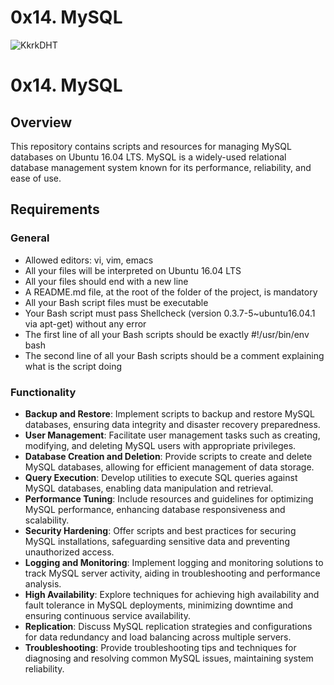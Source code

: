 # 0x14. MySQL
![KkrkDHT](https://github.com/Zed-bard/alx-system_engineering-devops/assets/132649828/577e0b4b-5f99-4f3d-98c9-1f65e4296bb6)
# 0x14. MySQL

## Overview

This repository contains scripts and resources for managing MySQL databases on Ubuntu 16.04 LTS. MySQL is a widely-used relational database management system known for its performance, reliability, and ease of use.

## Requirements

### General
- Allowed editors: vi, vim, emacs
- All your files will be interpreted on Ubuntu 16.04 LTS
- All your files should end with a new line
- A README.md file, at the root of the folder of the project, is mandatory
- All your Bash script files must be executable
- Your Bash script must pass Shellcheck (version 0.3.7-5~ubuntu16.04.1 via apt-get) without any error
- The first line of all your Bash scripts should be exactly #!/usr/bin/env bash
- The second line of all your Bash scripts should be a comment explaining what is the script doing

### Functionality
- **Backup and Restore**: Implement scripts to backup and restore MySQL databases, ensuring data integrity and disaster recovery preparedness.
- **User Management**: Facilitate user management tasks such as creating, modifying, and deleting MySQL users with appropriate privileges.
- **Database Creation and Deletion**: Provide scripts to create and delete MySQL databases, allowing for efficient management of data storage.
- **Query Execution**: Develop utilities to execute SQL queries against MySQL databases, enabling data manipulation and retrieval.
- **Performance Tuning**: Include resources and guidelines for optimizing MySQL performance, enhancing database responsiveness and scalability.
- **Security Hardening**: Offer scripts and best practices for securing MySQL installations, safeguarding sensitive data and preventing unauthorized access.
- **Logging and Monitoring**: Implement logging and monitoring solutions to track MySQL server activity, aiding in troubleshooting and performance analysis.
- **High Availability**: Explore techniques for achieving high availability and fault tolerance in MySQL deployments, minimizing downtime and ensuring continuous service availability.
- **Replication**: Discuss MySQL replication strategies and configurations for data redundancy and load balancing across multiple servers.
- **Troubleshooting**: Provide troubleshooting tips and techniques for diagnosing and resolving common MySQL issues, maintaining system reliability.
